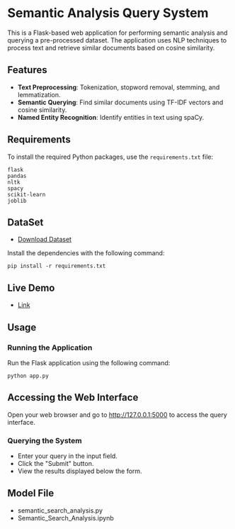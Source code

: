# Semantic Analysis Query System

This is a Flask-based web application for performing semantic analysis and querying a pre-processed dataset. The application uses NLP techniques to process text and retrieve similar documents based on cosine similarity.

## Features

- **Text Preprocessing**: Tokenization, stopword removal, stemming, and lemmatization.
- **Semantic Querying**: Find similar documents using TF-IDF vectors and cosine similarity.
- **Named Entity Recognition**: Identify entities in text using spaCy.

## Requirements

To install the required Python packages, use the `requirements.txt` file:

```plaintext
flask
pandas
nltk
spacy
scikit-learn
joblib
```

## DataSet
- [Download Dataset](https://drive.google.com/file/d/1lzZSXcENB1MpQsHrA2nRGXiU4m0m-dEu/view?usp=sharing)

Install the dependencies with the following command:

```
pip install -r requirements.txt
```

## Live Demo
- [Link](https://semantic-search-analysis.onrender.com)



## Usage
### Running the Application
Run the Flask application using the following command:

```python app.py```


## Accessing the Web Interface
Open your web browser and go to http://127.0.0.1:5000 to access the query interface.

### Querying the System
- Enter your query in the input field.
- Click the "Submit" button.
- View the results displayed below the form.

## Model File
- semantic_search_analysis.py
- Semantic_Search_Analysis.ipynb
